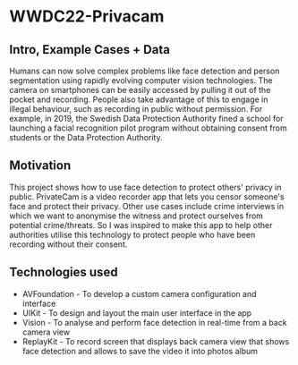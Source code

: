 # WWDC22-Privacam

## Intro, Example Cases + Data
Humans can now solve complex problems like face detection and person segmentation using rapidly evolving computer vision technologies. The camera on smartphones can be easily accessed by pulling it out of the pocket and recording. People also take advantage of this to engage in illegal behaviour, such as recording in public without permission. For example, in 2019, the Swedish Data Protection Authority fined a school for launching a facial recognition pilot program without obtaining consent from students or the Data Protection Authority.

## Motivation
This project shows how to use face detection to protect others' privacy in public. PrivateCam is a video recorder app that lets you censor someone's face and protect their privacy. Other use cases include crime interviews in which we want to anonymise the witness and protect ourselves from potential crime/threats. So I was inspired to make this app to help other authorities utilise this technology to protect people who have been recording without their consent.

## Technologies used 

- AVFoundation - To develop a custom camera configuration and interface
- UIKit - To design and layout the main user interface in the app
- Vision - To analyse and perform face detection in real-time from a back camera view 
- ReplayKit - To record screen that displays back camera view that shows face detection and allows to save the video it into photos album
